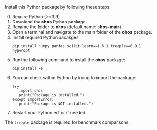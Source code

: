 Install this Python package by following these steps:  

0. Require Python (>=3.9).
1. Download the **ohos** Python package.
2. Rename the folder to **ohos** (default name: **ohos-main**).
3. Open a terminal and navigate to the main folder of the **ohos** package.
4. Install required Python pacakges
   ```
   pip install numpy pandas scikit-learn==1.6.1 treeple==0.9.1 hyperopt
   ```
5. Run the following command to install the **ohos** package:
   ```
   pip install -e .
   ```
6. You can check within Python by trying to import the package:
   ```
   try:
      import ohos
      print("Package is installed.")
   except ImportError:
      print("Package is NOT installed.")
   ```
8. Restart your Python editor if needed.

The `treeple` package is required for benchmark comparisons.
   
